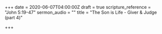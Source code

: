 +++
date = 2020-06-07T04:00:00Z
draft = true
scripture_reference = "John 5:19-47"
sermon_audio = ""
title = "The Son is Life - Giver & Judge (part 4)"

+++
